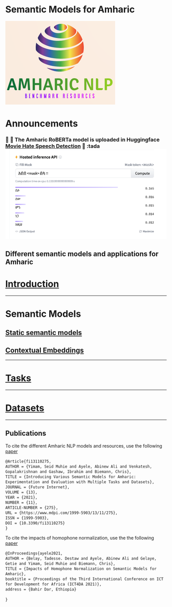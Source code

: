 # Semantic Models for Amharic
 [![](logo.png)](https://github.com/uhh-lt/amharicmodels/)

# Announcements 

### :tada: :tada:  The Amharic RoBERTa model is uploaded in Huggingface [Movie Hate Speech Detection](https://huggingface.co/uhhlt/am-roberta) :tada: :tada  [![](images/am-roberta.png)](https://huggingface.co/uhhlt/am-roberta)


Different semantic models and applications for Amharic
----
# [Introduction](https://github.com/uhh-lt/amharicmodels/wiki/home) 
----
# Semantic Models 
## [Static semantic models](https://github.com/uhh-lt/amharicmodels/wiki/staticmodels)
## [Contextual Embeddings](https://github.com/uhh-lt/amharicmodels/wiki/contextual)


----
# [Tasks](https://github.com/uhh-lt/amharicmodels/wiki/NLP-Tasks)

----
# [Datasets](https://github.com/uhh-lt/amharicmodels/wiki/Datasets)

----

## Publications

To cite the different Amharic NLP models and resources, use the following [paper](https://www.mdpi.com/1999-5903/13/11/275)

```
@Article{fi13110275,
AUTHOR = {Yimam, Seid Muhie and Ayele, Abinew Ali and Venkatesh, Gopalakrishnan and Gashaw, Ibrahim and Biemann, Chris},
TITLE = {Introducing Various Semantic Models for Amharic: Experimentation and Evaluation with Multiple Tasks and Datasets},
JOURNAL = {Future Internet},
VOLUME = {13},
YEAR = {2021},
NUMBER = {11},
ARTICLE-NUMBER = {275},
URL = {https://www.mdpi.com/1999-5903/13/11/275},
ISSN = {1999-5903},
DOI = {10.3390/fi13110275}
}

```


To cite the impacts of homophone normalization, use the the following [paper](https://www.inf.uni-hamburg.de/en/inst/ab/lt/publications/2021-belayetal-ict4da-amharicnorm.pdf)

```
@InProceedings{ayele2021,
AUTHOR = {Belay, Tadesse. Destaw and Ayele, Abinew Ali and Gelaye, Getie and Yimam, Seid Muhie and Biemann, Chris},
TITLE = {Impacts of Homophone Normalization on Semantic Models for Amharic},
booktitle = {Proceedings of the Third International Conference on ICT for Development for Africa (ICT4DA 2021)},
address = {Bahir Dar, Ethiopia}

}

```
